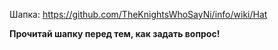 Шапка: https://github.com/TheKnightsWhoSayNi/info/wiki/Hat

**Прочитай шапку перед тем, как задать вопрос!**
